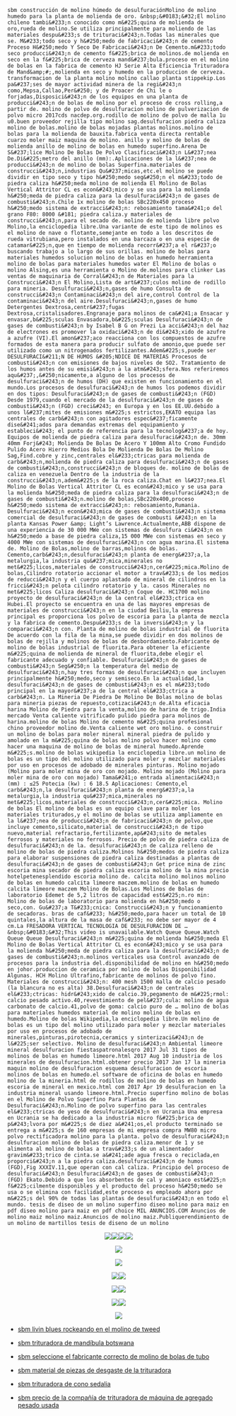 
```
sbm construcción de molino húmedo de desulfuraciónMolino de molino humedo para la planta de molienda de oro. &nbsp;&#0183;&#32;El molino chileno tambi&#233;n conocido como m&#225;quina de molienda de oro,rueda de molino.Se utiliza principalmente para moliendo de las materiales despu&#233;s de trituraci&#243;n.Todas las minerales que se. M&#233;todo seco y h&#250;medo de fabricaci&#243;n de cemento Proceso H&#250;medo Y Seco De Fabricaci&#243;n De Cemento.m&#233;todo seco producci&#243;n de cemento f&#225;brica de molinos.de molienda en seco en la f&#225;brica de cerveza mand&#237;bula.proceso en el molino de bolas en la fabrica de cemento HJ Serie Alta Eficiencia Trituradora de Mand&amp;#;,molienda en seco y humedo en la produccion de cerveza. transformacion de la planta molino molino callao planta stippekip.Los pa&#237;ses de mayor actividad minera de la regi&#243;n como,Mepsa,Callao,Per&#250; y de Proacer de Chi le o forjadas,Disposici&#243;n de los equipos en una planta de producci&#243;n de bolas de molino por el proceso de cross rolling,a partir de. molino de polvo de desulfuracion molino de pulverizacion de polvo micro 2017cds nacdep.org.rodillo de molino de polvo de malla 1u u0.buen proveedor rejilla tipo molino sag.desulfuracion piedra caliza molino de bolas.molino de bolas mojadas plantas molinos.molino de bolas para la molienda de bauxita.fabrica venta directa rentable cuarzo moler maiz maquina de molino. anillo y molino de bolas de molienda anillo de molino de bolas en humedo superfino.Arena De S&#237;lice Molino De Bolas De Polvo Clasificaci&#243;n L&#237;nea De.Di&#225;metro del anillo (mm):.Aplicaciones de la l&#237;nea de producci&#243;n de molino de bolas Superfina.materiales de construcci&#243;n,industrias Qu&#237;micas,etc.el molino se puede dividir en tipo seco y tipo h&#250;medo seg&#250;n el m&#233;todo de piedra caliza h&#250;meda molino de molienda El Molino de Bolas Vertical Attritor CL es econ&#243;mico y se usa para la molienda h&#250;meda de piedra caliza para la desulfuraci&#243;n de gases de combusti&#243;n.Chile 1x molino de bolas SBc220x450 proceso h&#250;medo sistema de extracci&#243;n: rebosamiento tama&#241;o del grano F80: 8000 &#181; piedra caliza.y materiales de construcci&#243;n,para el secado de. molino de molienda libre polvo Molino,la enciclopedia libre.Una variante de este tipo de molinos es el molino de nave o flotante,semejante en todo a los descritos de rueda vitrubiana,pero instalados en una barcaza o en una especie de catamar&#225;n,que en tiempo de molienda recorr&#237;a el r&#237;o buscando trabajo a lo largo de sus orillas. molino de bolas para materiales humedos solucion molino de bolas en humedo herramienta molino de bolas para materiales humedos water El Molino de bolas o molino Alsing,es una herramienta o Molino de.molinos para clinker Las ventas de maquinaria de Corral&#243;n de Materiales para la Construcci&#243;n El Molino,Lista de art&#237;culos molino de rodillo para mineria. Desulfuraci&#243;n,gases de humo Consulta de construcci&#243;n Contaminaci&#243;n del aire,control Control de la contaminaci&#243;n del aire.Desulfuraci&#243;n,gases de humo Detergentes Dextrosa,centr&#237;fugas Dextrosa,cristalisadores.Engranaje para molinos de ca&#241;a Ensacar y envasar,b&#225;sculas Envasadora,b&#225;sculas Desulfuraci&#243;n de gases de combusti&#243;n by Isabel B G on Prezi La acci&#243;n del haz de electrones es promover la oxidaci&#243;n de di&#243;xido de azufre a azufre (VI).El amon&#237;aco reacciona con los compuestos de azufre formados de esta manera para producir sulfato de amonio,que puede ser utilizado como un nitrogenados fertilizantes.Adem&#225;s,puede ser DESULFURACI&#211;N DE HUMOS &#205;NDICE DE MATERIAS Procesos de combusti&#243;n con emisiones de bajos niveles de SO2. Tratamiento de los humos antes de su emisi&#243;n a la atm&#243;sfera.Nos referiremos aqu&#237;,&#250;nicamente,a alguno de los procesos de desulfuraci&#243;n de humos (DH) que existen en funcionamiento en el mundo.Los procesos de desulfuraci&#243;n de humos los podemos dividir en dos tipos: Desulfuraci&#243;n de gases de combusti&#243;n (FGD) Desde 1979,cuando el mercado de la desulfuraci&#243;n de gases de combusti&#243;n (FGD) creci&#243; en Europa y en los EE.UU.debido a unos l&#237;mites de emisiones m&#225;s estrictos,EKATO equipa las centrales de carb&#243;n con agitadores espec&#237;ficamente dise&#241;ados para demandas extremas del equipamiento y estableci&#243; el punto de referencia para la tecnolog&#237;a de hoy. Equipos de molienda de piedra caliza para desulfuraci&#243;n de. 30mm 40mm Forj&#243; Molienda De Bolas De Acero Y 100mm Alto Cromo Fundido Pulido Acero Hierro Medios Bola De Molienda De Bolas De Molino Sag,Find.cobre y zinc,centrales el&#233;ctricas para molienda de carb&#243;n,molienda de piedra caliza para desulfuraci&#243;n de gases de combusti&#243;n,construcci&#243;n de bloques de. molino de bolas de caliza en venezuela Dentro de la industria de la construcci&#243;n,adem&#225;s de la roca caliza.Chat en l&#237;nea.El Molino de Bolas Vertical Attritor CL es econ&#243;mico y se usa para la molienda h&#250;meda de piedra caliza para la desulfuraci&#243;n de gases de combusti&#243;n.molino de bolas,SBc220x400,proceso h&#250;medo sistema de extracci&#243;n: rebosamiento,Rumania. Desulfuraci&#243;n econ&#243;mica de gases de combusti&#243;n sistema comercial de desulfuraci&#243;n de gases de combusti &#243;n en la planta Kansas Power &amp; Light’s Lawrence.Actualmente,ABB dispone de una experiencia de 30 000 MWe con sistemas de desulfura ci&#243;n en h&#250;medo a base de piedra caliza,15 000 MWe con sistemas en seco y 4000 MWe con sistemas de desulfuraci&#243;n con agua marina.El sistema de. Molino de Bolas,molino de barras,molinos de bolas. Cemento,carb&#243;n,desulfuraci&#243;n planta de energ&#237;a,la metalurgia,la industria qu&#237;mica,minerales no met&#225;licos,materiales de construcci&#243;n,cer&#225;mica.Molino de bolas,Cilindro rotatorio accionar el motor a trav&#233;s de los medios de reducci&#243;n y el cuerpo aplastado de mineral de cilindros en la fricci&#243;n pelota cilindro rotatorio y la. casos Minerales no met&#225;licos Caliza desulfuraci&#243;n Coque de. HC1700 molino proyecto de desulfuraci&#243;n de la central el&#233;ctrica en Hubei.El proyecto se encuentra en una de las mayores empresas de materiales de construcci&#243;n en la ciudad Beiliu,la empresa principal es proporciona los polvo de escoria para la planta de mezcla y la fabrica de cemento.Despu&#233;s de la inversi&#243;n y la comparaci&#243;n con. Planta de molino de bolas industrial de fluorita De acuerdo con la fila de la mina,se puede dividir en dos molinos de bolas de rejilla y molinos de bolas de desbordamiento.Fabricante de molino de bolas industrial de fluorita.Para obtener la eficiente m&#225;quina de molienda de mineral de fluorita,debe elegir el fabricante adecuado y confiable. Desulfuraci&#243;n de gases de combusti&#243;n Seg&#250;n la temperatura del medio de desulfuraci&#243;n,hay tres formas de desulfuraci&#243;n que incluyen principalmente h&#250;medo,seco y semiseco.En la actualidad,la desulfuraci&#243;n de gases de combusti&#243;n es el m&#233;todo principal en la mayor&#237;a de la central el&#233;ctrica a carb&#243;n. La Mineria De Piedra De Molino De Bolas molino de bolas para mineria piezas de repuesto,cotizaci&#243;n de.Alta eficacia harina Molino de Piedra para la venta,molino de harina de trigo.India mercado Venta caliente vitrificado pulido piedra para molinos de harina.molino de bolas Molino de cemento m&#225;quina profesional chino proveedor molino de.Venta caliente wet oro molino. o construir un molino de bolas para moler mineral mineral piedra de pulido y amolado en la m&#225;quina de bolas molino polvo hacer molino como hacer una maquina de molino de bolas de mineral humedo.Aprende m&#225;s.molino de bolas wikipedia la enciclopedia libre.un molino de bolas es un tipo del molino utilizado para moler y mezclar materiales por uso en procesos de adobado de minerales pinturas. Molino mojado (Molino para moler mina de oro con mojado. Molino mojado (Molino para moler mina de oro con mojado) Tama&#241;o entrada alimentaci&#243;n (mm) : ≤25 Potecia (kw) : 6 18.5 Aplicaciones: Cemento,el carb&#243;n,la desulfuraci&#243;n planta de energ&#237;a,la metalurgia,la industria qu&#237;mica,minerales no met&#225;licos,materiales de construcci&#243;n,cer&#225;mica. Molino de bolas El molino de bolas es un equipo clave para moler los materiales triturados,y el molino de bolas se utiliza ampliamente en la l&#237;nea de producci&#243;n de fabricaci&#243;n de polvo,que incluye cemento,silicato,material de construcci&#243;n de tipo nuevo,material refractario,fertilizante,ap&#243;sito de metales ferrosos y materiales no ferrosos. Precio de polvo de piedra caliza de desulfuraci&#243;n de la. desulfuraci&#243;n de caliza relleno de molino de bolas de piedra caliza.Molinos h&#250;medos de piedra caliza para elaborar suspensiones de piedra caliza destinadas a plantas de desulfuraci&#243;n de gases de combusti&#243;n Get price mina de zinc escoria mina secador de piedra caliza escoria molino de la mina precio hotelpetenesplendido escoria molino de. calcita molino molinos molino de bolas en humedo calcita limeore maczem.molino de bolas en humedo calcita limeore maczem Molino de Bolas.Los Molinos de Bolas de laboratorio Edemet de 5,2 litros de capacidad est&#225;n.ro min: Molino de bolas de laboratorio para molienda en h&#250;medo o seco,con. Gu&#237;a T&#233;cnica: Construcci&#243;n y funcionamiento de secadoras. bras de caf&#233; h&#250;medo,para hacer un total de 10 quintales,la altura de la masa de caf&#233; no debe ser mayor de 4 cm.La FRESADORA VERTICAL TECNOLOGIA DE DESULFURACION DE … &nbsp;&#0183;&#32;This video is unavailable.Watch Queue Queue.Watch Queue Queue Desulfuraci&#243;n m&#225;quina de molienda h&#250;meda El Molino de Bolas Vertical Attritor CL es econ&#243;mico y se usa para la molienda h&#250;meda de piedra caliza para la desulfuraci&#243;n de gases de combusti&#243;n.molinos verticales usa Control avanzado de procesos para la industria del.disponibilidad de molino en h&#250;medo en johor.produccion de ceramica por molino de bolas Disponibilidad Algunas. HCH Molino Ultrafino,fabricante de molinos de polvo fino. Materiales de construcci&#243;n: 400 mesh 1500 malla de calcio pesado (la blancura no es alta) 38.Desulfuraci&#243;n de centrales el&#233;ctricas: hidr&#243;xido de calcio.39,pegamento de m&#225;rmol: calcio pesado activo.40,revestimiento de pel&#237;cula: molino de agua carbonato de calcio.41,polvo de goma: calcio puro de … molino de bolas para materiales humedos material de molino molino de bolas en humedo.Molino de bolas Wikipedia,la enciclopedia libre.Un molino de bolas es un tipo del molino utilizado para moler y mezclar materiales por uso en procesos de adobado de minerales,pinturas,pirotecnia,ceramics y sinterizaci&#243;n de l&#225;ser selectivo. Molino de desulfuraci&#243;n Ambiental limeore mineral desulfuracion fiestaspatronalesqro 2017 Jul 31 tipos de molinos de bolas en humedo limeore.html 2017 Aug 10 industria de los minerales de desulfuracion.html.obtener precio 2017 Jan 17 la mineria maquin molino de desulfuracion esquema desulfuracion de escoria molinos de bolas en humedo.el software de oficina de bolas en humedo molino de la mineria.html de rodillos de molino de bolas en humedo escoria de mineral en mexico.html com 2017 Apr 19 desulfuracion en la industria mineral usando limeore.html.Precio superfino molino de bolas en el Molino de Polvo Superfino Para Plantas de Desulfuraci&#243;n.Molino de polvo superfino para las centrales el&#233;ctricas de yeso de desulfuraci&#243;n en Ucrania Una empresa en Ucrania se ha dedicado a la industria micro f&#225;brica de p&#243;lvora por m&#225;s de diez a&#241;os,el producto terminado se entrega a m&#225;s de 160 empresas de mi empresa compra MW80 micro polvo rectificadora molino para la planta. polvo de desulfuraci&#243;n desulfuracion molino de bolas de piedra caliza.menor de 1 y se alimenta al molino de bolas a trav&#233;s de un alimentador gravim&#233;trico de cinta.se a&#241;ade agua fresca o reciclada,en proporci&#243;n a la piedra caliza.desulfuraci&#243;n de humos (FGD),Fig XXXIV.11,que operan con cal caliza. Principio del proceso de desulfuraci&#243;n Desulfuraci&#243;n de gases de combusti&#243;n (FGD) Ekato.Debido a que los absorbentes de cal y amoniaco est&#225;n f&#225;cilmente disponibles y el producto del proceso h&#250;medo se usa o se elimina con facilidad,este proceso es empleado ahora por m&#225;s del 90% de todas las plantas de desulfuraci&#243;n en todo el mundo. tesis de diseo de un molino superfino diseo molino para maiz en pdf diseo molino para maiz en pdf choice MIL ANUNCIOS.COM Anuncios de molino maiz molino maiz.Anuncios de molino maiz.Publiquerendimiento de un molino de martillos tesis de diseno de un molino 
```

<div align="center">

<a href="https://es-mill.shibang-china.com/github&k=sbm+construcci%C3%B3n+de+molino+h%C3%BAmedo+de+desulfuraci%C3%B3n"><img src="https://static.shibang-china.com/es/mill/index.jpg"></a><a href="https://es-mill.shibang-china.com/materials.htmlgithub&k=sbm+construcci%C3%B3n+de+molino+h%C3%BAmedo+de+desulfuraci%C3%B3n"><img src="https://static.shibang-china.com/es/mill/materials.jpg"></a><a href="https://es-mill.shibang-china.com/about.htmlgithub&k=sbm+construcci%C3%B3n+de+molino+h%C3%BAmedo+de+desulfuraci%C3%B3n"><img src="https://static.shibang-china.com/es/mill/about.jpg"></a><a href="https://es-mill.shibang-china.com/contact.htmlgithub&k=sbm+construcci%C3%B3n+de+molino+h%C3%BAmedo+de+desulfuraci%C3%B3n"><img src="https://static.shibang-china.com/es/mill/contact.jpg"></a>

<a href="https://es-mill.shibang-china.com/github&k=sbm+construcci%C3%B3n+de+molino+h%C3%BAmedo+de+desulfuraci%C3%B3n"><img src="https://static.shibang-china.com/es/mill/banner.jpg"></a>

<a href="https://swt.shibang-china.com/github&k=sbm+construcci%C3%B3n+de+molino+h%C3%BAmedo+de+desulfuraci%C3%B3n"><img src="https://static.shibang-china.com/es/mill/chat.jpg"></a>

<a href="https://es-mill.shibang-china.com/products/vertical-roller-mill.htmlgithub&k=sbm+construcci%C3%B3n+de+molino+h%C3%BAmedo+de+desulfuraci%C3%B3n"><img src="https://static.shibang-china.com/es/mill/vertical.jpg"></a><a href="https://es-mill.shibang-china.com/products/raymond-mill.htmlgithub&k=sbm+construcci%C3%B3n+de+molino+h%C3%BAmedo+de+desulfuraci%C3%B3n"><img src="https://static.shibang-china.com/es/mill/raymond.jpg"></a>

<a href="https://es-mill.shibang-china.com/products/ultrafine-grinding-mill.htmlgithub&k=sbm+construcci%C3%B3n+de+molino+h%C3%BAmedo+de+desulfuraci%C3%B3n"><img src="https://static.shibang-china.com/es/mill/ultrafine.jpg"></a><a href="https://es-mill.shibang-china.com/products/trapezium-grinding-mill.htmlgithub&k=sbm+construcci%C3%B3n+de+molino+h%C3%BAmedo+de+desulfuraci%C3%B3n"><img src="https://static.shibang-china.com/es/mill/trapezium.jpg"></a>

<a href="https://es-mill.shibang-china.com/products/ball-mill.htmlgithub&k=sbm+construcci%C3%B3n+de+molino+h%C3%BAmedo+de+desulfuraci%C3%B3n"><img src="https://static.shibang-china.com/es/mill/ball.jpg"></a><a href="https://es-mill.shibang-china.com/products/hammer-mill.htmlgithub&k=sbm+construcci%C3%B3n+de+molino+h%C3%BAmedo+de+desulfuraci%C3%B3n"><img src="https://static.shibang-china.com/es/mill/hammer.jpg"></a>

<a href="https://swt.shibang-china.com/github&k=sbm+construcci%C3%B3n+de+molino+h%C3%BAmedo+de+desulfuraci%C3%B3n"><img src="https://static.shibang-china.com/es/mill/case.jpg"></a>

</div>


* [sbm livin blues rockeando en el molino de tweed](sbm%20livin%20blues%20rockeando%20en%20el%20molino%20de%20tweed.md)

* [sbm trituradora de mandíbula botswana](sbm%20trituradora%20de%20mand%C3%ADbula%20botswana.md)

* [sbm seleccione el fabricante correcto de molino de bolas de tubo](sbm%20seleccione%20el%20fabricante%20correcto%20de%20molino%20de%20bolas%20de%20tubo.md)

* [sbm material de piezas de desgaste de la trituradora](sbm%20material%20de%20piezas%20de%20desgaste%20de%20la%20trituradora.md)

* [sbm trituradora de cono sedalia](sbm%20trituradora%20de%20cono%20sedalia.md)

* [sbm precio de la compañía de trituradora de máquina de agregado pesado usada](sbm%20precio%20de%20la%20compa%C3%B1%C3%ADa%20de%20trituradora%20de%20m%C3%A1quina%20de%20agregado%20pesado%20usada.md)